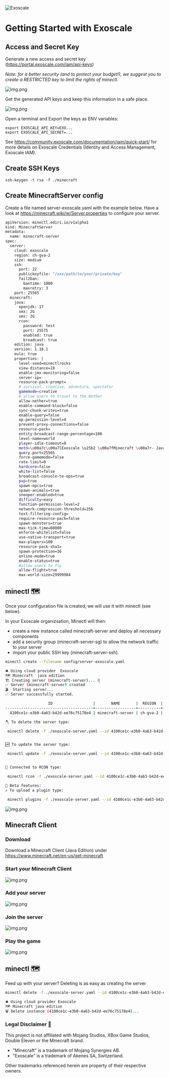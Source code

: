 ![Exoscale](https://img.shields.io/badge/Exoscale-DA291C?style=for-the-badge&logo=Exoscale&logoColor=white)
# Getting Started with Exoscale

## Access and Secret Key

Generate a new access and secret key (https://portal.exoscale.com/iam/api-keys)

*Note: for a better security (and to protect your budget!), we suggest you to create a RESTRICTED key to limit the rights of minectl.*

![img.png](img/exoscale_create_API_key.png)

Get the generated API keys and keep this information in a safe place.

![img.png](img/exoscale_get_api_key.png)

Open a terminal and Export the keys as ENV variables:

```
export EXOSCALE_API_KEY=EXO...
export EXOSCALE_API_SECRET=...
```

See https://community.exoscale.com/documentation/iam/quick-start/ for more details on Exoscale Credentials (Identity and Access Management, Exoscale IAM).

## Create SSH Keys

```
ssh-keygen -t rsa -f ./minecraft
```

## Create MinecraftServer config
Create a file named server-exoscale.yaml with the example below.
Have a look at https://minecraft.wiki/w/Server.properties to configure your server.

```bash
apiVersion: minectl.ediri.io/v1alpha1
kind: MinecraftServer
metadata:
  name: minecraft-server
spec:
  server:
    cloud: exoscale
    region: ch-gva-2
    size: medium
    ssh:
      port: 22
      publickeyfile: "/xxx/path/to/your/private/key"
      fail2ban:
        bantime: 1000
        maxretry: 3
    port: 25565
  minecraft:
    java:
      openjdk: 17
      xmx: 2G
      xms: 2G
      rcon:
        password: test
        port: 25575
        enabled: true
        broadcast: true
    edition: java
    version: 1.18.1
    eula: true
    properties: |
      level-seed=minectlrocks
      view-distance=10
      enable-jmx-monitoring=false
      server-ip=
      resource-pack-prompt=
      # survival, creative, adventure, spectator
      gamemode=creative
      # allow users to travel to the Nether
      allow-nether=true
      enable-command-block=false
      sync-chunk-writes=true
      enable-query=false
      op-permission-level=4
      prevent-proxy-connections=false
      resource-pack=
      entity-broadcast-range-percentage=100
      level-name=world
      player-idle-timeout=0
      motd=\u00a7c\u00a7lExoscale \u25b2 \u00a7fMinecraft \u00a7r- Java Edition
      query.port=25565
      force-gamemode=false
      rate-limit=0
      hardcore=false
      white-list=false
      broadcast-console-to-ops=true
      pvp=true
      spawn-npcs=true
      spawn-animals=true
      snooper-enabled=true
      difficulty=easy
      function-permission-level=2
      network-compression-threshold=256
      text-filtering-config=
      require-resource-pack=false
      spawn-monsters=true
      max-tick-time=60000
      enforce-whitelist=false
      use-native-transport=true
      max-players=100
      resource-pack-sha1=
      spawn-protection=16
      online-mode=true
      enable-status=true
      #allow users to fly
      allow-flight=true
      max-world-size=29999984
```

## minectl 🗺
Once your configuration file is created, we will use it with minectl (see below).

In your Exoscale organizsation, Minectl will then:
- create a new instance called minecraft-server and deploy all necessary components
- add a security group (minecraft-server-sg) to allow the network traffic to your server
- import your public SSH key (minecraft-server-ssh).


```bash
minectl create --filename config/server-exoscale.yaml 

🛎 Using cloud provider  Exoscale
🗺 Minecraft  java edition
🏗 Creating server (minecraft-server)... ⢿ 
✅ Server (minecraft-server) created
🎬  Starting server...
✅ Server successfully started.

                   ID                  |       NAME       |  REGION  | TAGS |       IP
---------------------------------------+------------------+----------+------+-----------------
  4100ce1c-e3b0-4a63-b42d-ee76c75178e4 | minecraft-server | ch-gva-2 |      | 194.182.163.187

🪓 To delete the server type:

 minectl delete -f ./exoscale-server.yaml --id 4100ce1c-e3b0-4a63-b42d-ee76c75178e4


🆙 To update the server type:

 minectl update -f ./exoscale-server.yaml --id 4100ce1c-e3b0-4a63-b42d-ee76c75178e4


🔌 Connected to RCON type:

 minectl rcon -f ./exoscale-server.yaml --id 4100ce1c-e3b0-4a63-b42d-ee76c75178e4

🚧 Beta features:
⤴️ To upload a plugin type:

 minectl plugins -f ./exoscale-server.yaml --id 4100ce1c-e3b0-4a63-b42d-ee76c75178e4 --plugin <folder>/x.jar --destination /minecraft/plugins
```

![img.png](img/exoscale_instance_details.png)

## Minecraft Client

### Download

Download a Minecraft Client (Java Edition) under https://www.minecraft.net/en-us/get-minecraft

### Start your Minecraft Client

![img.png](img/multi.png)

### Add your server

![img.png](img/exoscale_add_server.png)

### Join the server

![img.png](img/exoscale_join.png)

### Play the game

![img.png](img/exoscale_game.png)

## minectl 🗺

Feed up with your server? Deleting is as easy as creating the server

```bash
minectl delete -f ./exoscale-server.yaml --id 4100ce1c-e3b0-4a63-b42d-ee76c75178e4

🛎 Using cloud provider Exoscale
🗺 Minecraft java edition
🗑 Delete instance (4100ce1c-e3b0-4a63-b42d-ee76c75178e4)... 
```

### Legal Disclaimer 👮

This project is not affiliated with Mojang Studios, XBox Game Studios, Double Eleven or the Minecraft brand.

- "Minecraft" is a trademark of Mojang Synergies AB.
- "Exoscale" is a trademark of Akenes SA, Switzerland.

Other trademarks referenced herein are property of their respective owners.

